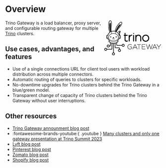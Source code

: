 # Overview

<img src="./assets/logos/trino-gateway-v.png" style="float: right"/>

Trino Gateway is a load balancer, proxy server, and configurable routing 
gateway for multiple [Trino](https://trino.io) clusters.

## Use cases, advantages, and features

* Use of a single connections URL for client tool users with workload
  distribution across multiple connectors.
* Automatic routing of queries to clusters for specific workloads.
* No-downtime upgrades for Trino clusters behind the Trino Gateway in a
  blue/green model.
* Transparent change of capacity of Trino clusters behind the Trino Gateway
  without user interruptions.

## Other resources

* [Trino Gateway announment blog post](https://trino.io/blog/2023/09/28/trino-gateway)
* :fontawesome-brands-youtube:{ .youtube } [Many clusters and only one
  gateway presentation at Trino Summit 2023](https://www.youtube.com/watch?v=2qwBcKmQSn0)
* [Lyft blog post](https://eng.lyft.com/trino-infrastructure-at-lyft-b10adb9db01)
* [Pinterest blog post](https://medium.com/pinterest-engineering/trino-at-pinterest-a8bda7515e52)
* [Zomato blog post](https://www.zomato.com/blog/powering-data-analytics-with-trino)
* [Shopify blog post](https://shopify.engineering/faster-trino-query-execution-infrastructure)
